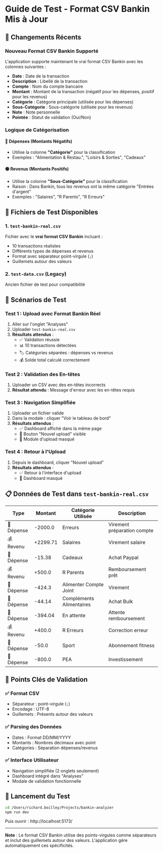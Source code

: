 # Guide de Test - Format CSV Bankin Mis à Jour

## 🔄 Changements Récents

### Nouveau Format CSV Bankin Supporté

L'application supporte maintenant le vrai format CSV Bankin avec les colonnes suivantes :

- **Date** : Date de la transaction
- **Description** : Libellé de la transaction
- **Compte** : Nom du compte bancaire
- **Montant** : Montant de la transaction (négatif pour les dépenses, positif pour les revenus)
- **Catégorie** : Catégorie principale (utilisée pour les dépenses)
- **Sous-Catégorie** : Sous-catégorie (utilisée pour les revenus)
- **Note** : Note personnelle
- **Pointée** : Statut de validation (Oui/Non)

### Logique de Catégorisation

#### 🔴 **Dépenses (Montants Négatifs)**

- Utilise la colonne **"Catégorie"** pour la classification
- Exemples : "Alimentation & Restau.", "Loisirs & Sorties", "Cadeaux"

#### 🟢 **Revenus (Montants Positifs)**

- Utilise la colonne **"Sous-Catégorie"** pour la classification
- Raison : Dans Bankin, tous les revenus ont la même catégorie "Entrées d'argent"
- Exemples : "Salaires", "R Parents", "R Erreurs"

## 📁 Fichiers de Test Disponibles

### 1. `test-bankin-real.csv`

Fichier avec le **vrai format CSV Bankin** incluant :

- 10 transactions réalistes
- Différents types de dépenses et revenus
- Format avec séparateur point-virgule (`;`)
- Guillemets autour des valeurs

### 2. `test-data.csv` (Legacy)

Ancien fichier de test pour compatibilité

## 🧪 Scénarios de Test

### Test 1 : Upload avec Format Bankin Réel

1. Aller sur l'onglet "Analyses"
2. Uploader `test-bankin-real.csv`
3. **Résultats attendus** :
   - ✅ Validation réussie
   - 📊 10 transactions détectées
   - 🏷️ Catégories séparées : dépenses vs revenus
   - 💰 Solde total calculé correctement

### Test 2 : Validation des En-têtes

1. Uploader un CSV avec des en-têtes incorrects
2. **Résultat attendu** : Message d'erreur avec les en-têtes requis

### Test 3 : Navigation Simplifiée

1. Uploader un fichier valide
2. Dans la modale : cliquer "Voir le tableau de bord"
3. **Résultats attendus** :
   - ✅ Dashboard affiché dans la même page
   - 🔄 Bouton "Nouvel upload" visible
   - 🚫 Module d'upload masqué

### Test 4 : Retour à l'Upload

1. Depuis le dashboard, cliquer "Nouvel upload"
2. **Résultats attendus** :
   - ✅ Retour à l'interface d'upload
   - 🚫 Dashboard masqué

## 📋 Données de Test dans `test-bankin-real.csv`

| Type       | Montant  | Catégorie Utilisée       | Description                 |
| ---------- | -------- | ------------------------ | --------------------------- |
| 💸 Dépense | -2000.0  | Erreurs                  | Virement préparation compte |
| 💰 Revenu  | +2299.71 | Salaires                 | Virement salaire            |
| 💸 Dépense | -15.38   | Cadeaux                  | Achat Paypal                |
| 💰 Revenu  | +500.0   | R Parents                | Remboursement prêt          |
| 💸 Dépense | -424.3   | Alimenter Compte Joint   | Virement                    |
| 💸 Dépense | -44.14   | Compléments Alimentaires | Achat Bulk                  |
| 💸 Dépense | -394.04  | En attente               | Attente remboursement       |
| 💰 Revenu  | +400.0   | R Erreurs                | Correction erreur           |
| 💸 Dépense | -50.0    | Sport                    | Abonnement fitness          |
| 💸 Dépense | -800.0   | PEA                      | Investissement              |

## 🎯 Points Clés de Validation

### ✅ Format CSV

- Séparateur : point-virgule (`;`)
- Encodage : UTF-8
- Guillemets : Présents autour des valeurs

### ✅ Parsing des Données

- Dates : Format DD/MM/YYYY
- Montants : Nombres décimaux avec point
- Catégories : Séparation dépenses/revenus

### ✅ Interface Utilisateur

- Navigation simplifiée (2 onglets seulement)
- Dashboard intégré dans "Analyses"
- Modale de validation fonctionnelle

## 🚀 Lancement du Test

```bash
cd /Users/richard.boilley/Projects/bankin-analyzer
npm run dev
```

Puis ouvrir : http://localhost:5173/

---

**Note** : Le format CSV Bankin utilise des points-virgules comme séparateurs et inclut des
guillemets autour des valeurs. L'application gère automatiquement ces spécificités.
